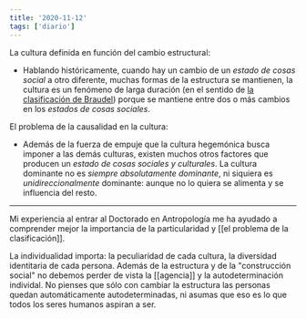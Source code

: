 ```yaml
---
title: '2020-11-12'
tags: ['diario']
---
```


La cultura definida en función del cambio estructural:

- Hablando históricamente, cuando hay un cambio de un *estado de cosas social* a otro diferente, muchas formas de la estructura se mantienen, la cultura es un fenómeno de larga duración (en el sentido de [la clasificación de Braudel](https://www.uaeh.edu.mx/scige/boletin/atotonilco/n2/e3.html)) porque se mantiene entre dos o más cambios en los *estados de cosas sociales*.

El problema de la causalidad en la cultura:

- Además de la fuerza de empuje que la cultura hegemónica busca imponer a las demás culturas, existen muchos otros factores que producen un *estado de cosas sociales y culturales*. La cultura dominante no es *siempre absolutamente dominante*, ni siquiera es *unidireccionalmente* dominante: aunque no lo quiera se alimenta y se influencia del resto. 

---
Mi experiencia al entrar al Doctorado en Antropología me ha ayudado a comprender mejor la importancia de la particularidad y [[el problema de la clasificación]]. 

La individualidad importa: la peculiaridad de cada cultura, la diversidad identitaria de cada persona. Además de la estructura y de la "construcción social" no debemos perder de vista la [[agencia]] y la autodeterminación individal. No pienses que sólo con cambiar la estructura las personas quedan automáticamente autodeterminadas, ni asumas que eso es lo que todos los seres humanos aspiran a ser. 